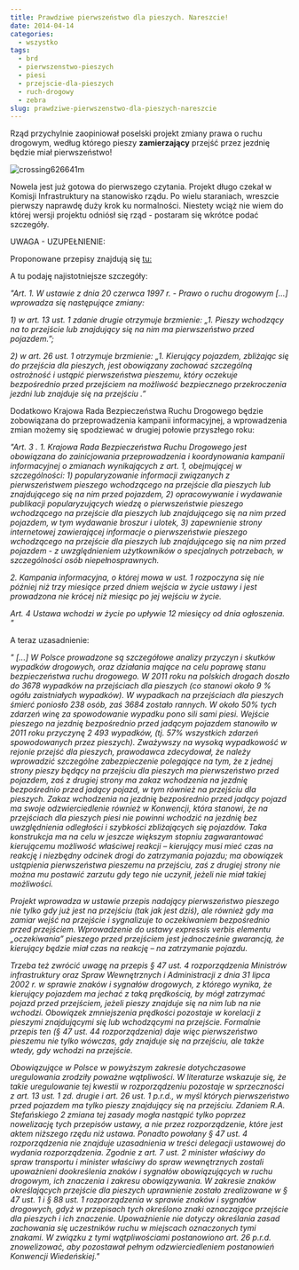 ```yaml
---
title: Prawdziwe pierwszeństwo dla pieszych. Nareszcie!
date: 2014-04-14
categories:
  - wszystko
tags:
  - brd
  - pierwszenstwo-pieszych
  - piesi
  - przejscie-dla-pieszych
  - ruch-drogowy
  - zebra
slug: prawdziwe-pierwszenstwo-dla-pieszych-nareszcie
---
```


Rząd przychylnie zaopiniował poselski projekt zmiany prawa o ruchu drogowym, według którego pieszy **zamierzający** przejść przez jezdnię będzie miał pierwszeństwo!

![crossing626641m](https://strefapiesza.files.wordpress.com/2019/03/crossing626641m.jpg)

Nowela jest już gotowa do pierwszego czytania. Projekt długo czekał w Komisji Infrastruktury na stanowisko rządu. Po wielu staraniach, wreszcie pierwszy naprawdę duży krok ku normalności. Niestety wciąż nie wiem do której wersji projektu odniósł się rząd - postaram się wkrótce podać szczegóły.

UWAGA - UZUPEŁNIENIE:

Proponowane przepisy znajdują się [tu:](http://orka.sejm.gov.pl/Druki7ka.nsf/0/411C9D61B2DA9C10C1257C13002A8C14/%24File/1859.pdf)

A tu podaję najistotniejsze szczegóły:

_"Art. 1. W ustawie z dnia 20 czerwca 1997 r. - Prawo o ruchu drogowym \[...\] wprowadza się następujące zmiany:_

_1) w art. 13 ust. 1 zdanie drugie otrzymuje brzmienie:_ _„1. Pieszy wchodzący na to przejście lub znajdujący się na nim ma pierwszeństwo przed pojazdem.”;_

_2) w art. 26 ust. 1 otrzymuje brzmienie:_ _„1. Kierujący pojazdem, zbliżając się do przejścia dla pieszych, jest obowiązany zachować szczególną ostrożność i ustąpić pierwszeństwa pieszemu, który oczekuje bezpośrednio przed przejściem na możliwość bezpiecznego przekroczenia jezdni lub znajduje się na przejściu_ _.”_

Dodatkowo Krajowa Rada Bezpieczeństwa Ruchu Drogowego będzie zobowiązana do przeprowadzenia kampanii informacyjnej, a wprowadzenia zmian możemy się spodziewać w drugiej połowie przyszłego roku:

_"Art. 3_ _._ _1\. Krajowa Rada Bezpieczeństwa Ruchu Drogowego jest obowiązana do zainicjowania przeprowadzenia i koordynowania kampanii informacyjnej o zmianach_ _wynikających z art. 1, obejmującej w szczególności:_ _1) popularyzowanie informacji związanych z pierwszeństwem pieszego wchodzącego na przejście dla pieszych lub znajdującego się na nim przed pojazdem,_ _2) opracowywanie i wydawanie publikacji popularyzujących wiedzę o pierwszeństwie pieszego wchodzącego na przejście dla pieszych lub znajdującego się na nim przed pojazdem, w tym wydawanie broszur i ulotek,_ _3) zapewnienie strony internetowej zawierającej informacje o pierwszeństwie pieszego wchodzącego na przejście dla pieszych lub znajdującego się na nim przed pojazdem - z uwzględnieniem użytkowników o specjalnych potrzebach, w szczególności osób niepełnosprawnych._

_2\. Kampania informacyjna, o której mowa w ust. 1 rozpoczyna się nie później niż trzy miesiące przed dniem wejścia w życie ustawy i jest prowadzona nie krócej niż miesiąc po jej wejściu w życie._

_Art. 4_ _Ustawa wchodzi w życie po upływie 12 miesięcy od dnia ogłoszenia. "_

A teraz uzasadnienie:

_"_ _\[...\]_ _W Polsce prowadzone są szczegółowe analizy przyczyn i skutków wypadków drogowych, oraz działania mające na celu poprawę stanu bezpieczeństwa ruchu drogowego. W 2011 roku na polskich drogach doszło do 3678 wypadków na przejściach dla pieszych (co stanowi około 9 % ogółu zaistniałych wypadków). W wypadkach na przejściach dla pieszych śmierć poniosło 238 osób, zaś 3684 zostało rannych. W około 50% tych zdarzeń winę za spowodowanie wypadku pono_ _sili sami piesi. Wejście pieszego na jezdnię bezpośrednio przed jadącym pojazdem stanowiło w 2011 roku przyczynę 2 493 wypadków, (tj. 57% wszystkich zdarzeń spowodowanych przez pieszych). Zważywszy na wysoką wypadkowość w rejonie przejść dla pieszych, prawodawca zdecydował, że należy wprowadzić szczególne zabezpieczenie polegające na tym, że z jednej strony pieszy będący na przejściu dla pieszych ma pierwszeństwo przed pojazdem, zaś z drugiej strony ma zakaz wchodzenia na jezdnię bezpośrednio przed jadący pojazd, w tym również na przejściu dla pieszych. Zakaz wchodzenia na jezdnię bezpośrednio przed jadący_ _pojazd ma swoje odzwierciedlenie również w Konwencji, która stanowi, że na przejściach dla pieszych piesi nie powinni wchodzić na jezdnię bez uwzględnienia odległości i szybkości zbliżających się pojazdów. Taka konstrukcja ma na celu w jeszcze większym stopniu zagwarantować kierującemu możliwość właściwej reakcji_ _– kierujący musi mieć czas na reakcję i niezbędny odcinek drogi do zatrzymania pojazdu; ma obowiązek ustąpienia pierwszeństwa pieszemu na przejściu, zaś z drugiej strony nie można mu postawić zarzutu gdy tego nie uczynił, jeżeli nie miał takiej możliwości._

_Projekt wprowadza w ustawie przepis nadający pierwszeństwo pieszego nie tylko gdy już jest na przejściu (tak jak jest dziś), ale również gdy ma zamiar wejść na przejście i sygnalizuje to oczekiwaniem bezpośrednio przed przejściem. Wprowadzenie do ustawy expressis verbis elementu „oczekiwania” pieszego przed przejściem jest jednocześnie gwarancją, że kierujący będzie miał czas na reakcję – na zatrzymanie pojazdu._

_Trzeba też zwrócić uwagę na przepis § 47 ust. 4 rozporządzenia Ministrów infrastruktury oraz Spraw Wewnętrznych i Administracji z dnia 31 lipca 2002 r. w sprawie_ _znaków i sygnałów drogowych, z którego wynika, że kierujący pojazdem ma jechać z taką prędkością, by mógł zatrzymać pojazd przed przejściem, jeżeli pieszy znajduje się na nim lub na nie wchodzi. Obowiązek zmniejszenia prędkości pozostaje w korelacji z pieszymi znajdującymi się lub wchodzącymi na przejście. Formalnie przepis ten (§ 47 ust. 44 rozporządzenia) daje więc pierwszeństwo pieszemu nie tylko wówczas, gdy znajduje się na przejściu, ale także wtedy, gdy wchodzi na przejście._

_Obowiązujące w Polsce w powyższym zakresie dotychczasowe uregulowania zrodziły poważne wątpliwości. W literaturze wskazuje się, że takie uregulowanie tej kwestii_ _w rozporządzeniu pozostaje w sprzeczności z art. 13 ust. 1 zd. drugie i art. 26 ust. 1 p.r.d., w myśl których pierwszeństwo przed pojazdem ma tylko pieszy znajdujący się na przejściu._ _Zdaniem R.A. Stefańskiego_ _2 zmiana tej zasady mogła nastąpić tylko poprzez nowelizację tych przepisów ustawy, a nie przez rozporządzenie, które jest aktem niższego rzędu niż ustawa. Ponadto powołany § 47 ust. 4 rozporządzenia nie znajduje uzasadnienia w treści delegacji ustawowej do wydania rozporządzenia. Zgodnie z art. 7 ust. 2 minister właściwy do_ _spraw transportu i minister właściwy do spraw wewnętrznych zostali upoważnieni dookreślenia znaków i sygnałów obowiązujących w ruchu drogowym, ich znaczenia i zakresu obowiązywania. W zakresie znaków określających przejście dla pieszych uprawnienie zostało zrealizowane w § 47 ust. 1 i § 88 ust. 1 rozporządzenia w sprawie znaków i sygnałów drogowych, gdyż w przepisach tych określono znaki oznaczające przejście dla pieszych i ich znaczenie. Upoważnienie nie dotyczy określania zasad zachowania się uczestników ruchu w miejscach oznaczonych tymi znakami. W związku z tymi wątpliwościami postanowiono art. 26 p.r.d. znowelizować, aby pozostawał pełnym odzwierciedleniem postanowień Konwencji Wiedeńskiej."_
